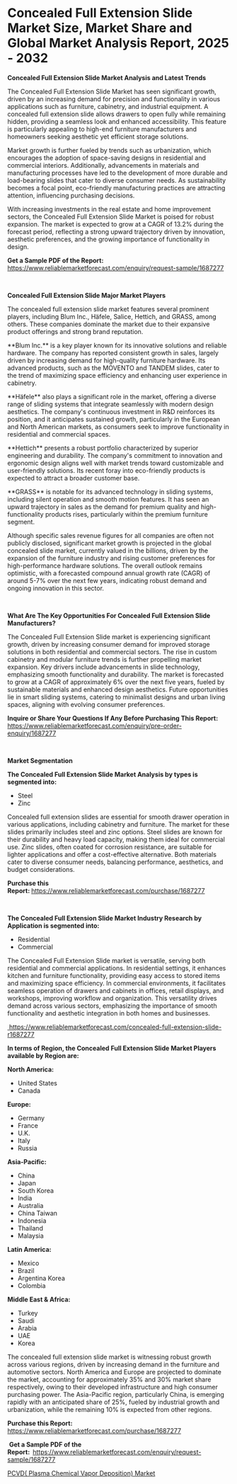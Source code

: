 <p><h1>Concealed Full Extension Slide Market Size, Market Share and Global Market Analysis Report, 2025 - 2032</h1></p><p><strong>Concealed Full Extension Slide Market Analysis and Latest Trends</strong></p>
<p><p>The Concealed Full Extension Slide Market has seen significant growth, driven by an increasing demand for precision and functionality in various applications such as furniture, cabinetry, and industrial equipment. A concealed full extension slide allows drawers to open fully while remaining hidden, providing a seamless look and enhanced accessibility. This feature is particularly appealing to high-end furniture manufacturers and homeowners seeking aesthetic yet efficient storage solutions.</p><p>Market growth is further fueled by trends such as urbanization, which encourages the adoption of space-saving designs in residential and commercial interiors. Additionally, advancements in materials and manufacturing processes have led to the development of more durable and load-bearing slides that cater to diverse consumer needs. As sustainability becomes a focal point, eco-friendly manufacturing practices are attracting attention, influencing purchasing decisions.</p><p>With increasing investments in the real estate and home improvement sectors, the Concealed Full Extension Slide Market is poised for robust expansion. The market is expected to grow at a CAGR of 13.2% during the forecast period, reflecting a strong upward trajectory driven by innovation, aesthetic preferences, and the growing importance of functionality in design.</p></p>
<p><strong>Get a Sample PDF of the Report:&nbsp;</strong> <a href="https://www.reliablemarketforecast.com/enquiry/request-sample/1687277?utm_campaign=2308&utm_medium=2&utm_source=Github&utm_content=ia&utm_term=26032025&utm_id=concealed-full-extension-slide">https://www.reliablemarketforecast.com/enquiry/request-sample/1687277</a></p>
<p>&nbsp;</p>
<p><strong>Concealed Full Extension Slide Major Market Players</strong></p>
<p><p>The concealed full extension slide market features several prominent players, including Blum Inc., Häfele, Salice, Hettich, and GRASS, among others. These companies dominate the market due to their expansive product offerings and strong brand reputation.</p><p>**Blum Inc.** is a key player known for its innovative solutions and reliable hardware. The company has reported consistent growth in sales, largely driven by increasing demand for high-quality furniture hardware. Its advanced products, such as the MOVENTO and TANDEM slides, cater to the trend of maximizing space efficiency and enhancing user experience in cabinetry.</p><p>**Häfele** also plays a significant role in the market, offering a diverse range of sliding systems that integrate seamlessly with modern design aesthetics. The company's continuous investment in R&D reinforces its position, and it anticipates sustained growth, particularly in the European and North American markets, as consumers seek to improve functionality in residential and commercial spaces.</p><p>**Hettich** presents a robust portfolio characterized by superior engineering and durability. The company's commitment to innovation and ergonomic design aligns well with market trends toward customizable and user-friendly solutions. Its recent foray into eco-friendly products is expected to attract a broader customer base.</p><p>**GRASS** is notable for its advanced technology in sliding systems, including silent operation and smooth motion features. It has seen an upward trajectory in sales as the demand for premium quality and high-functionality products rises, particularly within the premium furniture segment.</p><p>Although specific sales revenue figures for all companies are often not publicly disclosed, significant market growth is projected in the global concealed slide market, currently valued in the billions, driven by the expansion of the furniture industry and rising customer preferences for high-performance hardware solutions. The overall outlook remains optimistic, with a forecasted compound annual growth rate (CAGR) of around 5-7% over the next few years, indicating robust demand and ongoing innovation in this sector.</p></p>
<p>&nbsp;</p>
<p><strong>What Are The Key Opportunities For Concealed Full Extension Slide Manufacturers?</strong></p>
<p><p>The Concealed Full Extension Slide market is experiencing significant growth, driven by increasing consumer demand for improved storage solutions in both residential and commercial sectors. The rise in custom cabinetry and modular furniture trends is further propelling market expansion. Key drivers include advancements in slide technology, emphasizing smooth functionality and durability. The market is forecasted to grow at a CAGR of approximately 6% over the next five years, fueled by sustainable materials and enhanced design aesthetics. Future opportunities lie in smart sliding systems, catering to minimalist designs and urban living spaces, aligning with evolving consumer preferences.</p></p>
<p><strong>Inquire or Share Your Questions If Any Before Purchasing This Report:</strong> <a href="https://www.reliablemarketforecast.com/enquiry/pre-order-enquiry/1687277?utm_campaign=2308&utm_medium=2&utm_source=Github&utm_content=ia&utm_term=26032025&utm_id=concealed-full-extension-slide">https://www.reliablemarketforecast.com/enquiry/pre-order-enquiry/1687277</a></p>
<p>&nbsp;</p>
<p><strong>Market Segmentation</strong></p>
<p><strong>The Concealed Full Extension Slide Market Analysis by types is segmented into:</strong></p>
<p><ul><li>Steel</li><li>Zinc</li></ul></p>
<p><p>Concealed full extension slides are essential for smooth drawer operation in various applications, including cabinetry and furniture. The market for these slides primarily includes steel and zinc options. Steel slides are known for their durability and heavy load capacity, making them ideal for commercial use. Zinc slides, often coated for corrosion resistance, are suitable for lighter applications and offer a cost-effective alternative. Both materials cater to diverse consumer needs, balancing performance, aesthetics, and budget considerations.</p></p>
<p><strong>Purchase this Report:&nbsp;</strong><a href="https://www.reliablemarketforecast.com/purchase/1687277?utm_campaign=2308&utm_medium=2&utm_source=Github&utm_content=ia&utm_term=26032025&utm_id=concealed-full-extension-slide">https://www.reliablemarketforecast.com/purchase/1687277</a></p>
<p>&nbsp;</p>
<p><strong>The Concealed Full Extension Slide Market Industry Research by Application is segmented into:</strong></p>
<p><ul><li>Residential</li><li>Commercial</li></ul></p>
<p><p>The Concealed Full Extension Slide market is versatile, serving both residential and commercial applications. In residential settings, it enhances kitchen and furniture functionality, providing easy access to stored items and maximizing space efficiency. In commercial environments, it facilitates seamless operation of drawers and cabinets in offices, retail displays, and workshops, improving workflow and organization. This versatility drives demand across various sectors, emphasizing the importance of smooth functionality and aesthetic integration in both homes and businesses.</p></p>
<p><a href="https://www.reliablemarketforecast.com/concealed-full-extension-slide-r1687277?utm_campaign=2308&utm_medium=2&utm_source=Github&utm_content=ia&utm_term=26032025&utm_id=concealed-full-extension-slide">&nbsp;https://www.reliablemarketforecast.com/concealed-full-extension-slide-r1687277</a></p>
<p><strong>In terms of Region, the Concealed Full Extension Slide Market Players available by Region are:</strong></p>
<p>
    <p> <strong> North America: </strong>
        <ul>
            <li>United States</li>
            <li>Canada</li>
        </ul>
        </p> 
    <p> <strong> Europe: </strong>
        <ul>
            <li>Germany</li>
            <li>France</li>
            <li>U.K.</li>
            <li>Italy</li>
            <li>Russia</li>
        </ul>
        </p> 
    <p> <strong> Asia-Pacific: </strong>
        <ul>
            <li>China</li>
            <li>Japan</li>
            <li>South Korea</li>
            <li>India</li>
            <li>Australia</li>
            <li>China Taiwan</li>
            <li>Indonesia</li>
            <li>Thailand</li>
            <li>Malaysia</li>
        </ul>
        </p> 
    <p> <strong> Latin America: </strong>
        <ul>
            <li>Mexico</li>
            <li>Brazil</li>
            <li>Argentina Korea</li>
            <li>Colombia</li>
        </ul>
        </p> 
    <p> <strong> Middle East & Africa: </strong>
        <ul>
            <li>Turkey</li>
            <li>Saudi</li>
            <li>Arabia</li>
            <li>UAE</li>
            <li>Korea</li>
        </ul>
    </p>
    </p>
<p><p>The concealed full extension slide market is witnessing robust growth across various regions, driven by increasing demand in the furniture and automotive sectors. North America and Europe are projected to dominate the market, accounting for approximately 35% and 30% market share respectively, owing to their developed infrastructure and high consumer purchasing power. The Asia-Pacific region, particularly China, is emerging rapidly with an anticipated share of 25%, fueled by industrial growth and urbanization, while the remaining 10% is expected from other regions.</p></p>
<p><strong>Purchase this Report: </strong><a href="https://www.reliablemarketforecast.com/purchase/1687277?utm_campaign=2308&utm_medium=2&utm_source=Github&utm_content=ia&utm_term=26032025&utm_id=concealed-full-extension-slide">https://www.reliablemarketforecast.com/purchase/1687277</a></p>
<p>&nbsp;<strong>Get a Sample PDF of the Report:&nbsp;&nbsp;</strong><a href="https://www.reliablemarketforecast.com/enquiry/request-sample/1687277?utm_campaign=2308&utm_medium=2&utm_source=Github&utm_content=ia&utm_term=26032025&utm_id=concealed-full-extension-slide">https://www.reliablemarketforecast.com/enquiry/request-sample/1687277</a></p>
<p><strong></strong></p>
<p><p><a href="https://github.com/ygfu6u/Market-Research-Report-List-2/blob/main/pcvd-plasma-chemical-vapor-deposition-market.md?utm_campaign=2308&utm_medium=2&utm_source=Github&utm_content=ia&utm_term=26032025&utm_id=concealed-full-extension-slide">PCVD( Plasma Chemical Vapor Deposition) Market</a></p></p>